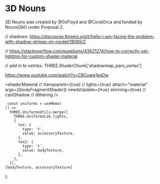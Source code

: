 # 3D Nouns

3D Nouns was created by @0xFloyd and @CoralOrca and funded by NounsDAO under Proposal 2.

// shadows: https://discourse.threejs.org/t/hello-i-am-facing-the-problem-with-shadow-stripes-on-model/18065/2

// https://stackoverflow.com/questions/43621274/how-to-correctly-set-lighting-for-custom-shader-material

// add in to vetrtex: THREE.ShaderChunk['shadowmap_pars_vertex']

https://www.youtube.com/watch?v=C8Cuwq1eqDw

<shaderMaterial
// transparent={true}
// lights={true}
attach="material"
args={[bodyFragmentShader]}
needsUpdate={true}
skinning={true}
// castShadow
// dithering
/>

     const uniforms = useMemo(
    () =>
      THREE.UniformsUtils.merge([
        THREE.UniformsLib.lights,
        {
          tex: {
            type: 't',
            value: accessoryTexture,
          },
          tex2: {
            type: 't',
            value: bodyTexture,
          },
        },
      ]),
    [bodyTexture, accessoryTexture]

);
